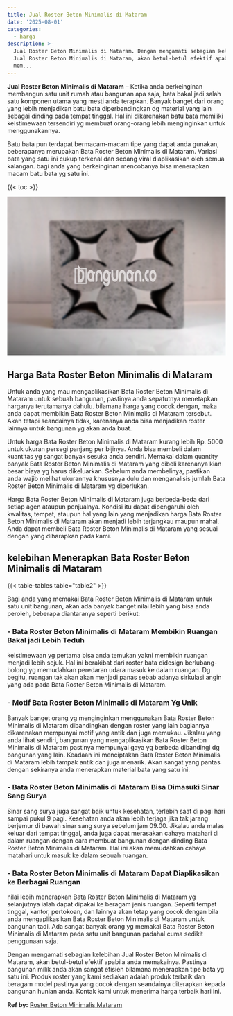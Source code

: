 ```yaml
---
title: Jual Roster Beton Minimalis di Mataram
date: '2025-08-01'
categories:
  - harga
description: >-
  Jual Roster Beton Minimalis di Mataram. Dengan mengamati sebagian kelebihan
  Jual Roster Beton Minimalis di Mataram, akan betul-betul efektif apabila anda
  mem...
---
```


**Jual Roster Beton Minimalis di Mataram** – Ketika anda berkeinginan membangun satu unit rumah atau bangunan apa saja, bata bakal jadi salah satu komponen utama yang mesti anda terapkan. Banyak banget dari orang yang lebih menjadikan batu bata diperbandingkan dg material yang lain sebagai dinding pada tempat tinggal. Hal ini dikarenakan batu bata memiliki keistimewaan tersendiri yg membuat orang-orang lebih menginginkan untuk menggunakannya.

Batu bata pun terdapat bermacam-macam tipe yang dapat anda gunakan, beberapanya merupakan Bata Roster Beton Minimalis di Mataram. Variasi bata yang satu ini cukup terkenal dan sedang viral diaplikasikan oleh semua kalangan. bagi anda yang berkeinginan mencobanya bisa menerapkan macam batu bata yg satu ini.

{{< toc >}}

![Jual Roster Beton Minimalis di Mataram](/images/bata-roster-minimalis-22.png)

## Harga Bata Roster Beton Minimalis di Mataram

Untuk anda yang mau mengaplikasikan Bata Roster Beton Minimalis di Mataram untuk sebuah bangunan, pastinya anda sepatutnya menetapkan harganya terutamanya dahulu. bilamana harga yang cocok dengan, maka anda dapat membikin Bata Roster Beton Minimalis di Mataram tersebut. Akan tetapi seandainya tidak, karenanya anda bisa menjadikan roster lainnya untuk bangunan yg akan anda buat.

Untuk harga Bata Roster Beton Minimalis di Mataram kurang lebih Rp. 5000 untuk ukuran persegi panjang per bijinya. Anda bisa membeli dalam kuantitas yg sangat banyak sesuka anda sendiri. Memakai dalam quantity banyak Bata Roster Beton Minimalis di Mataram yang dibeli karenanya kian besar biaya yg harus dikeluarkan. Sebelum anda membelinya, pastikan anda wajib melihat ukurannya khususnya dulu dan menganalisis jumlah Bata Roster Beton Minimalis di Mataram yg diperlukan.

Harga Bata Roster Beton Minimalis di Mataram juga berbeda-beda dari setiap agen ataupun penjualnya. Kondisi itu dapat dipengaruhi oleh kwalitas, tempat, ataupun hal yang lain yang menjadikan harga Bata Roster Beton Minimalis di Mataram akan menjadi lebih terjangkau maupun mahal. Anda dapat membeli Bata Roster Beton Minimalis di Mataram yang sesuai dengan yang diharapkan pada kami.

## kelebihan Menerapkan Bata Roster Beton Minimalis di Mataram

{{< table-tables table="table2" >}}

Bagi anda yang memakai Bata Roster Beton Minimalis di Mataram untuk satu unit bangunan, akan ada banyak banget nilai lebih yang bisa anda peroleh, beberapa diantaranya seperti berikut:

### \- Bata Roster Beton Minimalis di Mataram Membikin Ruangan Bakal jadi Lebih Teduh

keistimewaan yg pertama bisa anda temukan yakni membikin ruangan menjadi lebih sejuk. Hal ini berakibat dari roster bata didesign berlubang-bolong yg memudahkan peredaran udara masuk ke dalam ruangan. Dg begitu, ruangan tak akan akan menjadi panas sebab adanya sirkulasi angin yang ada pada Bata Roster Beton Minimalis di Mataram.

### \- Motif Bata Roster Beton Minimalis di Mataram Yg Unik

Banyak banget orang yg menginginkan menggunakan Bata Roster Beton Minimalis di Mataram dibandingkan dengan roster yang lain bagiannya dikarenakan mempunyai motif yang antik dan juga memukau. Jikalau yang anda lihat sendiri, bangunan yang mengaplikasikan Bata Roster Beton Minimalis di Mataram pastinya mempunyai gaya yg berbeda dibandingi dg bangunan yang lain. Keadaan ini menciptakan Bata Roster Beton Minimalis di Mataram lebih tampak antik dan juga menarik. Akan sangat yang pantas dengan sekiranya anda menerapkan material bata yang satu ini.

### \- Bata Roster Beton Minimalis di Mataram Bisa Dimasuki Sinar Sang Surya

Sinar sang surya juga sangat baik untuk kesehatan, terlebih saat di pagi hari sampai pukul 9 pagi. Kesehatan anda akan lebih terjaga jika tak jarang berjemur di bawah sinar sang surya sebelum jam 09.00. Jikalau anda malas keluar dari tempat tinggal, anda juga dapat merasakan cahaya matahari di dalam ruangan dengan cara membuat bangunan dengan dinding Bata Roster Beton Minimalis di Mataram. Hal ini akan memudahkan cahaya matahari untuk masuk ke dalam sebuah ruangan.

### \- Bata Roster Beton Minimalis di Mataram Dapat Diaplikasikan ke Berbagai Ruangan

nilai lebih menerapkan Bata Roster Beton Minimalis di Mataram yg selanjutnya ialah dapat dipakai ke beragam jenis ruangan. Seperti tempat tinggal, kantor, pertokoan, dan lainnya akan tetap yang cocok dengan bila anda mengaplikasikan Bata Roster Beton Minimalis di Mataram untuk bangunan tadi. Ada sangat banyak orang yg memakai Bata Roster Beton Minimalis di Mataram pada satu unit bangunan padahal cuma sedikit penggunaan saja.

Dengan mengamati sebagian kelebihan Jual Roster Beton Minimalis di Mataram, akan betul-betul efektif apabila anda memakainya. Pastinya bangunan milik anda akan sangat efisien bilamana menerapkan tipe bata yg satu ini. Produk roster yang kami sediakan adalah produk terbaik dan beragam model pastinya yang cocok dengan seandainya diterapkan kepada bangunan hunian anda. Kontak kami untuk menerima harga terbaik hari ini.

**Ref by:** [Roster Beton Minimalis Mataram](https://id.wikipedia.org/wiki/Roster)
